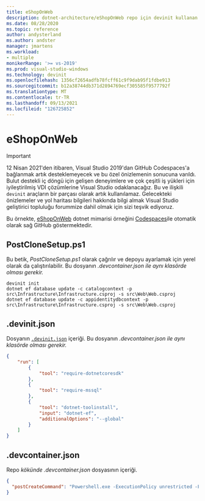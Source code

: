 ```yaml
---
title: eShopOnWeb
description: dotnet-architecture/eShopOnWeb repo için devinit kullanan örnek özelleştirme.
ms.date: 08/28/2020
ms.topic: reference
author: andysterland
ms.author: andster
manager: jmartens
ms.workload:
- multiple
monikerRange: '>= vs-2019'
ms.prod: visual-studio-windows
ms.technology: devinit
ms.openlocfilehash: 1356cf2654adfb78fcff61c9f9dab95f1fdbe913
ms.sourcegitcommit: b12a38744db371d2894769ecf305585f9577792f
ms.translationtype: MT
ms.contentlocale: tr-TR
ms.lasthandoff: 09/13/2021
ms.locfileid: "126725852"
---
```

# <a name="eshoponweb"></a>eShopOnWeb

> [!IMPORTANT]
> 12 Nisan 2021'den itibaren, Visual Studio 2019'dan GitHub Codespaces'a bağlanmak artık desteklemeyecek ve bu özel önizlemenin sonucuna varıldı. Bulut destekli iç döngü için gelişen deneyimlere ve çok çeşitli iş yükleri için iyileştirilmiş VDI çözümlerine Visual Studio odaklanacağız. Bu ve ilişkili `devinit` araçların bir parçası olarak artık kullanılamaz. Gelecekteki önizlemeler ve yol haritası bilgileri hakkında bilgi almak Visual Studio geliştirici topluluğu forummize dahil olmak için sizi teşvik ediyoruz.

Bu örnekte, [eShopOnWeb](https://github.com/dotnet-architecture/eShopOnWeb) dotnet mimarisi örneğini [Codespaces](https://github.com/features/codespaces)ile otomatik olarak sağ GitHub göstermektedir.

## <a name="postclonesetupps1"></a>PostCloneSetup.ps1

Bu betik, _PostCloneSetup.ps1_ olarak çağrılır ve depoyu ayarlamak için yerel olarak da çalıştırılabilir. Bu dosyanın _.devcontainer.json ile aynı klasörde olması gerekir._

```console
devinit init
dotnet ef database update -c catalogcontext -p src\Infrastructure\Infrastructure.csproj -s src\Web\Web.csproj
dotnet ef database update -c appidentitydbcontext -p src\Infrastructure\Infrastructure.csproj -s src\Web\Web.csproj
```

## <a name="devinitjson"></a>.devinit.json

Dosyanın [`.devinit.json`](devinit-json.md) içeriği. Bu dosyanın _.devcontainer.json ile aynı klasörde olması gerekir._

```json
{
    "run": [
        {
            "tool": "require-dotnetcoresdk"
        },
        {
            "tool": "require-mssql"
        },
        {
            "tool": "dotnet-toolinstall",
            "input": "dotnet-ef",
            "additionalOptions": "--global"
        }
    ]
}
```

## <a name="devcontainerjson"></a>.devcontainer.json

Repo _kökünde .devcontainer.json_ dosyasının içeriği.

```json
{
  "postCreateCommand": "Powershell.exe -ExecutionPolicy unrestricted -File .\\PostCloneSetup.ps1"
}
```
